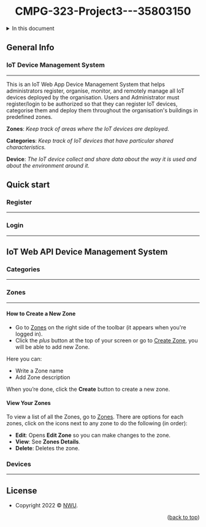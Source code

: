 <a name="readme-top"></a>
<div id="header" align="center">
  <h1>CMPG-323-Project3---35803150</h1>
</div>

<details>
  <summary>In this document</summary/>
    <ol>
      <ul>
        <a href="#general-info">General Info</a>
        <ul>
          <li><a href="#register">Register</a></li>
          <li><a href="#login">Login</a></li>
        </ul>
      </ul>
      <ul><a href="#quick-start">Quick start</a></ul>
      <ul><a href="#iot-web-app-device-management-system">IoT Web App Device Management System</a>
        <ul>
          <li><a href="#categories">Categories</a></li>
          <li><a href="#zones">Zones</a></li>
          <li><a href="#devices">Devices</a></li>
        </ul>
      </ul>
      <ul><a href="#license">License</a></ul>
    </ol>
</details>

## General Info
### IoT Device Management System
***
This is an IoT Web App Device Management System that helps administrators register, organise, monitor, and remotely manage all IoT devices deployed by the organisation. Users and Administrator must register/login to be authorized so that they can register IoT devices, categorise them and deploy them throughout  the  organisation's  buildings  in  predefined  zones. 

**Zones**: _Keep track of areas where the IoT devices are deployed._

**Categories**: _Keep track of IoT devices that have particular shared characteristics._

**Device**: _The IoT device collect and share data about the way it is used and about the environment around it._


## Quick start

### Register
***

### Login
***




## IoT Web API Device Management System

### Categories
***

### Zones
***
#### How to Create a New Zone
- Go to <a href="https://iotsystem35803150.azurewebsites.net/Zones">Zones</a> on the right side of the toolbar (it appears when you're logged in).
- Click the _plus_ button at the top of your screen or go to <a href="https://iotsystem35803150.azurewebsites.net/Zones/Create">Create Zone</a>, you will be able to add new Zone. 

Here you can:
- Write a Zone name
- Add Zone description

When you’re done, click the **Create** button to create a new zone.

#### View Your Zones
To view a list of all the Zones, go to <a href="https://iotsystem35803150.azurewebsites.net/Zones">Zones</a>.
There are options for each zones, click on the icons next to any zone to do the following (in order):
- **Edit**: Opens **Edit Zone** so you can make changes to the zone.
- **View**: See **Zones Details**.
- **Delete**: Deletes the zone.


### Devices
***


## License

- Copyright 2022 © <a href="https://www.nwu.ac.za/" target="_blank">NWU</a>.

<p align="right">(<a href="#readme-top">back to top</a>)</p>
